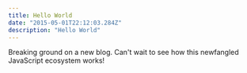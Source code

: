 ```yaml
---
title: Hello World
date: "2015-05-01T22:12:03.284Z"
description: "Hello World"
---
```


Breaking ground on a new blog. Can't wait to see how this newfangled JavaScript ecosystem works!
